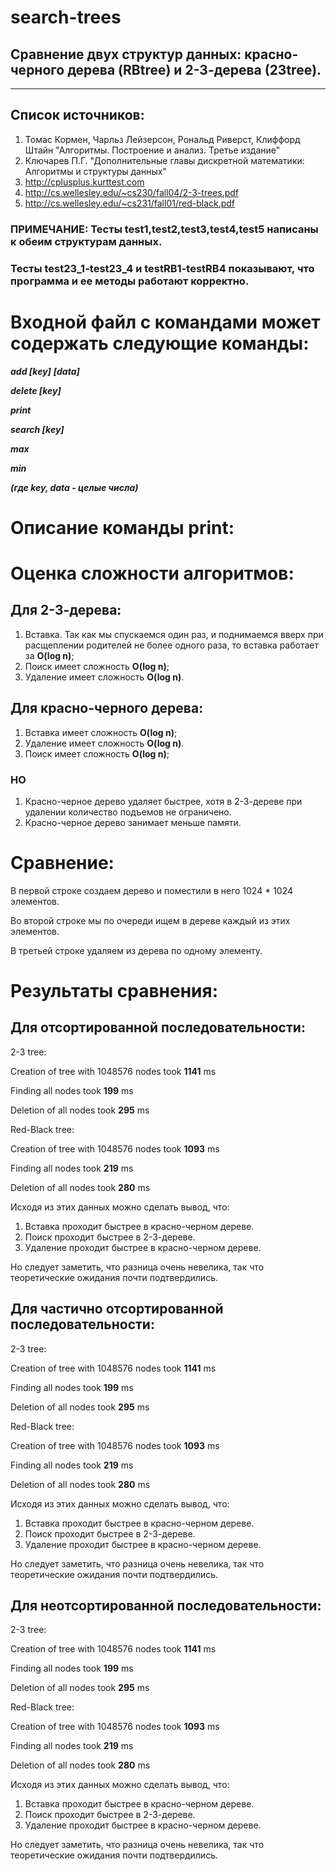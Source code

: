 # search-trees

## Сравнение двух структур данных: красно-черного дерева (RBtree) и 2-3-дерева (23tree).
-------------------
## Список источников:
1. Томас Кормен, Чарльз Лейзерсон, Рональд Риверст, Клиффорд Штайн "Алгоритмы. Построение и анализ. Третье издание"
2. Ключарев П.Г. "Дополнительные главы дискретной математики: Алгоритмы и структуры данных"
3. http://cplusplus.kurttest.com
4. http://cs.wellesley.edu/~cs230/fall04/2-3-trees.pdf
5. http://cs.wellesley.edu/~cs231/fall01/red-black.pdf



### ПРИМЕЧАНИЕ: Тесты test1,test2,test3,test4,test5 написаны к обеим структурам данных. 
### Тесты test23_1-test23_4 и testRB1-testRB4 показывают, что программа и ее методы работают корректно.

# Входной файл с командами может содержать следующие команды:

***add [key]*** ***[data]***

***delete [key]***

***print***

***search [key]***

***max***

***min***

***(где key, data - целые числа)***

# Описание команды print:


# Оценка сложности алгоритмов:
## Для 2-3-дерева:
1.	Вставка.
    Так как мы спускаемся один раз, и поднимаемся вверх при расщеплении родителей не более одного раза, то вставка работает за **O(log n)**;
2.	Поиск имеет сложность **O(log n)**;
3.	Удаление имеет сложность **O(log n)**.

## Для красно-черного дерева:
1.	Вставка имеет сложность **O(log n)**;
2.	Удаление имеет сложность **O(log n)**.
3.	Поиск имеет сложность **O(log n)**;

### НО

1.	Красно-черное дерево удаляет быстрее, хотя в 2-3-дереве при удалении количество подъемов не ограничено.
2.	Красно-черное дерево занимает меньше памяти.

# Сравнение:
 
В первой строке создаем дерево и поместили в него 1024 * 1024 элементов. 

Во второй строке мы по очереди ищем в дереве каждый из этих элементов.

В третьей строке удаляем из дерева по одному элементу.

# Результаты сравнения:
 
##  Для отсортированной последовательности:

2-3 tree:

Creation of tree with 1048576 nodes took **1141** ms

Finding all nodes took **199** ms

Deletion of all nodes took **295** ms

Red-Black tree:

Creation of tree with 1048576 nodes took **1093** ms

Finding all nodes took **219** ms

Deletion of all nodes took **280** ms


Исходя из этих данных можно сделать вывод, что: 
1. Вставка проходит быстрее в красно-черном дереве.
2. Поиск проходит быстрее в 2-3-дереве.
3. Удаление проходит быстрее в красно-черном дереве.

Но следует заметить, что разница очень невелика, так что теоретические ожидания почти подтвердились.

##  Для частично отсортированной последовательности:

2-3 tree:

Creation of tree with 1048576 nodes took **1141** ms

Finding all nodes took **199** ms

Deletion of all nodes took **295** ms

Red-Black tree:

Creation of tree with 1048576 nodes took **1093** ms

Finding all nodes took **219** ms

Deletion of all nodes took **280** ms


Исходя из этих данных можно сделать вывод, что: 
1. Вставка проходит быстрее в красно-черном дереве.
2. Поиск проходит быстрее в 2-3-дереве.
3. Удаление проходит быстрее в красно-черном дереве.

Но следует заметить, что разница очень невелика, так что теоретические ожидания почти подтвердились.


##  Для неотсортированной последовательности:

2-3 tree:

Creation of tree with 1048576 nodes took **1141** ms

Finding all nodes took **199** ms

Deletion of all nodes took **295** ms

Red-Black tree:

Creation of tree with 1048576 nodes took **1093** ms

Finding all nodes took **219** ms

Deletion of all nodes took **280** ms


Исходя из этих данных можно сделать вывод, что: 
1. Вставка проходит быстрее в красно-черном дереве.
2. Поиск проходит быстрее в 2-3-дереве.
3. Удаление проходит быстрее в красно-черном дереве.

Но следует заметить, что разница очень невелика, так что теоретические ожидания почти подтвердились.




